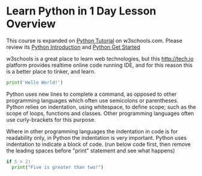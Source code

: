 # Learn Python in 1 Day Lesson Overview

This course is expanded on [Python Tutorial](https://www.w3schools.com/python/) on w3schools.com. Please review its [Python Introduction](https://www.w3schools.com/python/python_intro.asp) and [Python Get Started](https://www.w3schools.com/python/python_getstarted.asp)

w3schools is a great place to learn web technologies, but this http://tech.io platform provides realtime online code running IDE, and for this reason this is a better place to tinker, and learn.

```python runnable
print('Hello World!')
```

Python uses new lines to complete a command, as opposed to other programming languages which often use semicolons or parentheses. Python relies on indentation, using whitespace, to define scope; such as the scope of loops, functions and classes. Other programming languages often use curly-brackets for this purpose.

Where in other programming languages the indentation in code is for readability only, in Python the indentation is very important. Python uses indentation to indicate a block of code. (run below code first, then remove the leading spaces before "print" statement and see what happens)

```python runnable
if 5 > 2:
  print("Five is greater than two!")
```
